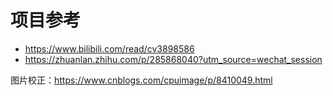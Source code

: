 # 项目参考
- https://www.bilibili.com/read/cv3898586
- https://zhuanlan.zhihu.com/p/285868040?utm_source=wechat_session

图片校正：https://www.cnblogs.com/cpuimage/p/8410049.html